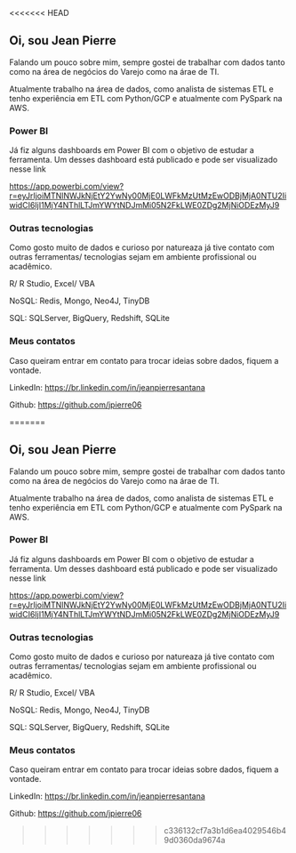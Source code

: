 <<<<<<< HEAD

## Oi, sou Jean Pierre

Falando um pouco sobre mim, sempre gostei de trabalhar com dados tanto como na área de negócios do Varejo como na árae de TI.

Atualmente trabalho na área de dados, como analista de sistemas ETL e tenho experiência em ETL com Python/GCP e atualmente com PySpark na AWS.


### Power BI

Já fiz alguns dashboards em Power BI com o objetivo de estudar a ferramenta. Um desses dashboard está publicado e pode ser visualizado nesse link


https://app.powerbi.com/view?r=eyJrIjoiMTNlNWJkNjEtY2YwNy00MjE0LWFkMzUtMzEwODBjMjA0NTU2IiwidCI6IjI1MjY4NThlLTJmYWYtNDJmMi05N2FkLWE0ZDg2MjNiODEzMyJ9


### Outras tecnologias

Como gosto muito de dados e curioso por natureaza já tive contato com outras ferramentas/ tecnologias sejam em ambiente profissional ou acadêmico.

R/ R Studio, Excel/ VBA

NoSQL: Redis, Mongo, Neo4J, TinyDB

SQL: SQLServer, BigQuery, Redshift, SQLite


### Meus contatos

Caso queiram entrar em contato para trocar ideias sobre dados, fiquem a vontade.

LinkedIn: https://br.linkedin.com/in/jeanpierresantana

Github: https://github.com/jpierre06

=======

## Oi, sou Jean Pierre

Falando um pouco sobre mim, sempre gostei de trabalhar com dados tanto como na área de negócios do Varejo como na árae de TI.

Atualmente trabalho na área de dados, como analista de sistemas ETL e tenho experiência em ETL com Python/GCP e atualmente com PySpark na AWS.


### Power BI

Já fiz alguns dashboards em Power BI com o objetivo de estudar a ferramenta. Um desses dashboard está publicado e pode ser visualizado nesse link


https://app.powerbi.com/view?r=eyJrIjoiMTNlNWJkNjEtY2YwNy00MjE0LWFkMzUtMzEwODBjMjA0NTU2IiwidCI6IjI1MjY4NThlLTJmYWYtNDJmMi05N2FkLWE0ZDg2MjNiODEzMyJ9


### Outras tecnologias

Como gosto muito de dados e curioso por natureaza já tive contato com outras ferramentas/ tecnologias sejam em ambiente profissional ou acadêmico.

R/ R Studio, Excel/ VBA

NoSQL: Redis, Mongo, Neo4J, TinyDB

SQL: SQLServer, BigQuery, Redshift, SQLite


### Meus contatos

Caso queiram entrar em contato para trocar ideias sobre dados, fiquem a vontade.

LinkedIn: https://br.linkedin.com/in/jeanpierresantana

Github: https://github.com/jpierre06

>>>>>>> c336132cf7a3b1d6ea4029546b49d0360da9674a
